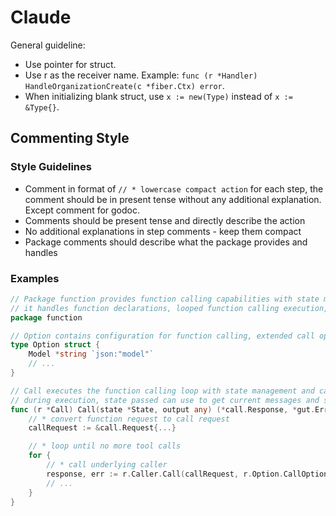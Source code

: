 # Claude

General guideline:

- Use pointer for struct.
- Use r as the receiver name. Example: `func (r *Handler) HandleOrganizationCreate(c *fiber.Ctx) error`.
- When initializing blank struct, use `x := new(Type)` instead of `x := &Type{}`.

## Commenting Style

### Style Guidelines

- Comment in format of `// * lowercase compact action` for each step, the comment should be in present tense without any
  additional explanation. Except comment for godoc.
- Comments should be present tense and directly describe the action
- No additional explanations in step comments - keep them compact
- Package comments should describe what the package provides and handles

### Examples

```go
// Package function provides function calling capabilities with state management,
// it handles function declarations, looped function calling execution, and callback hooks.
package function

// Option contains configuration for function calling, extended call options.
type Option struct {
	Model *string `json:"model"`
	// ...
}

// Call executes the function calling loop with state management and callbacks
// during execution, state passed can use to get current messages and set callbacks
func (r *Call) Call(state *State, output any) (*call.Response, *gut.ErrorInstance) {
	// * convert function request to call request
	callRequest := &call.Request{...}

	// * loop until no more tool calls
	for {
		// * call underlying caller
		response, err := r.Caller.Call(callRequest, r.Option.CallOption, output)
		// ...
	}
}
```